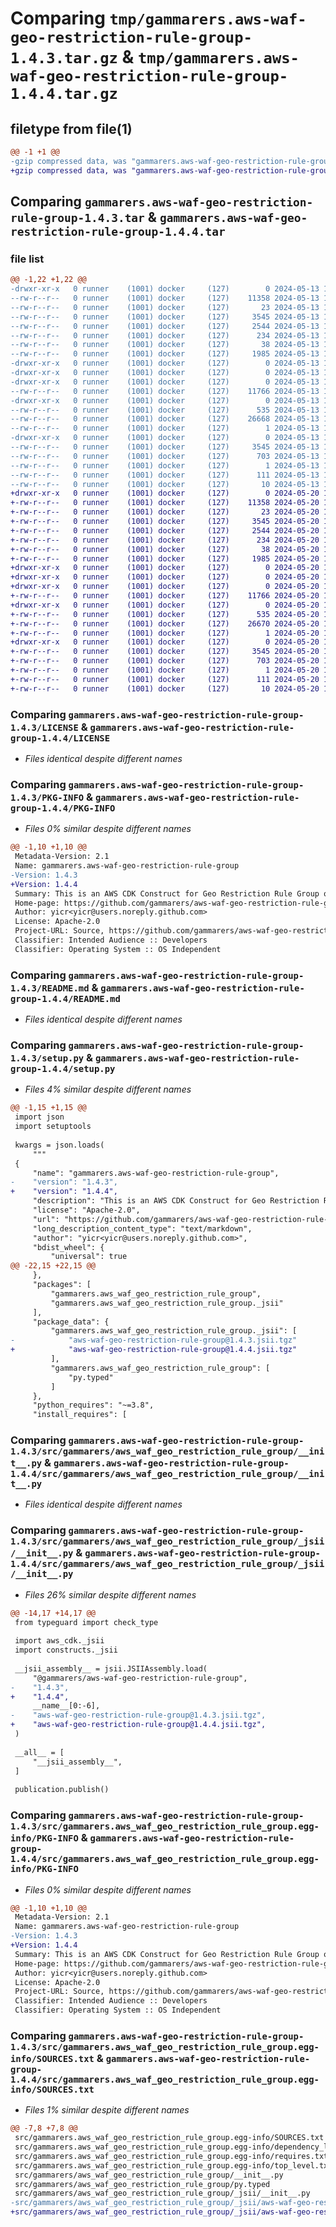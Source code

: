 # Comparing `tmp/gammarers.aws-waf-geo-restriction-rule-group-1.4.3.tar.gz` & `tmp/gammarers.aws-waf-geo-restriction-rule-group-1.4.4.tar.gz`

## filetype from file(1)

```diff
@@ -1 +1 @@
-gzip compressed data, was "gammarers.aws-waf-geo-restriction-rule-group-1.4.3.tar", last modified: Mon May 13 19:20:45 2024, max compression
+gzip compressed data, was "gammarers.aws-waf-geo-restriction-rule-group-1.4.4.tar", last modified: Mon May 20 19:20:41 2024, max compression
```

## Comparing `gammarers.aws-waf-geo-restriction-rule-group-1.4.3.tar` & `gammarers.aws-waf-geo-restriction-rule-group-1.4.4.tar`

### file list

```diff
@@ -1,22 +1,22 @@
-drwxr-xr-x   0 runner    (1001) docker     (127)        0 2024-05-13 19:20:45.175221 gammarers.aws-waf-geo-restriction-rule-group-1.4.3/
--rw-r--r--   0 runner    (1001) docker     (127)    11358 2024-05-13 19:20:34.000000 gammarers.aws-waf-geo-restriction-rule-group-1.4.3/LICENSE
--rw-r--r--   0 runner    (1001) docker     (127)       23 2024-05-13 19:20:34.000000 gammarers.aws-waf-geo-restriction-rule-group-1.4.3/MANIFEST.in
--rw-r--r--   0 runner    (1001) docker     (127)     3545 2024-05-13 19:20:45.175221 gammarers.aws-waf-geo-restriction-rule-group-1.4.3/PKG-INFO
--rw-r--r--   0 runner    (1001) docker     (127)     2544 2024-05-13 19:20:34.000000 gammarers.aws-waf-geo-restriction-rule-group-1.4.3/README.md
--rw-r--r--   0 runner    (1001) docker     (127)      234 2024-05-13 19:20:34.000000 gammarers.aws-waf-geo-restriction-rule-group-1.4.3/pyproject.toml
--rw-r--r--   0 runner    (1001) docker     (127)       38 2024-05-13 19:20:45.175221 gammarers.aws-waf-geo-restriction-rule-group-1.4.3/setup.cfg
--rw-r--r--   0 runner    (1001) docker     (127)     1985 2024-05-13 19:20:34.000000 gammarers.aws-waf-geo-restriction-rule-group-1.4.3/setup.py
-drwxr-xr-x   0 runner    (1001) docker     (127)        0 2024-05-13 19:20:45.171221 gammarers.aws-waf-geo-restriction-rule-group-1.4.3/src/
-drwxr-xr-x   0 runner    (1001) docker     (127)        0 2024-05-13 19:20:45.171221 gammarers.aws-waf-geo-restriction-rule-group-1.4.3/src/gammarers/
-drwxr-xr-x   0 runner    (1001) docker     (127)        0 2024-05-13 19:20:45.171221 gammarers.aws-waf-geo-restriction-rule-group-1.4.3/src/gammarers/aws_waf_geo_restriction_rule_group/
--rw-r--r--   0 runner    (1001) docker     (127)    11766 2024-05-13 19:20:34.000000 gammarers.aws-waf-geo-restriction-rule-group-1.4.3/src/gammarers/aws_waf_geo_restriction_rule_group/__init__.py
-drwxr-xr-x   0 runner    (1001) docker     (127)        0 2024-05-13 19:20:45.175221 gammarers.aws-waf-geo-restriction-rule-group-1.4.3/src/gammarers/aws_waf_geo_restriction_rule_group/_jsii/
--rw-r--r--   0 runner    (1001) docker     (127)      535 2024-05-13 19:20:34.000000 gammarers.aws-waf-geo-restriction-rule-group-1.4.3/src/gammarers/aws_waf_geo_restriction_rule_group/_jsii/__init__.py
--rw-r--r--   0 runner    (1001) docker     (127)    26668 2024-05-13 19:20:34.000000 gammarers.aws-waf-geo-restriction-rule-group-1.4.3/src/gammarers/aws_waf_geo_restriction_rule_group/_jsii/aws-waf-geo-restriction-rule-group@1.4.3.jsii.tgz
--rw-r--r--   0 runner    (1001) docker     (127)        1 2024-05-13 19:20:34.000000 gammarers.aws-waf-geo-restriction-rule-group-1.4.3/src/gammarers/aws_waf_geo_restriction_rule_group/py.typed
-drwxr-xr-x   0 runner    (1001) docker     (127)        0 2024-05-13 19:20:45.171221 gammarers.aws-waf-geo-restriction-rule-group-1.4.3/src/gammarers.aws_waf_geo_restriction_rule_group.egg-info/
--rw-r--r--   0 runner    (1001) docker     (127)     3545 2024-05-13 19:20:45.000000 gammarers.aws-waf-geo-restriction-rule-group-1.4.3/src/gammarers.aws_waf_geo_restriction_rule_group.egg-info/PKG-INFO
--rw-r--r--   0 runner    (1001) docker     (127)      703 2024-05-13 19:20:45.000000 gammarers.aws-waf-geo-restriction-rule-group-1.4.3/src/gammarers.aws_waf_geo_restriction_rule_group.egg-info/SOURCES.txt
--rw-r--r--   0 runner    (1001) docker     (127)        1 2024-05-13 19:20:45.000000 gammarers.aws-waf-geo-restriction-rule-group-1.4.3/src/gammarers.aws_waf_geo_restriction_rule_group.egg-info/dependency_links.txt
--rw-r--r--   0 runner    (1001) docker     (127)      111 2024-05-13 19:20:45.000000 gammarers.aws-waf-geo-restriction-rule-group-1.4.3/src/gammarers.aws_waf_geo_restriction_rule_group.egg-info/requires.txt
--rw-r--r--   0 runner    (1001) docker     (127)       10 2024-05-13 19:20:45.000000 gammarers.aws-waf-geo-restriction-rule-group-1.4.3/src/gammarers.aws_waf_geo_restriction_rule_group.egg-info/top_level.txt
+drwxr-xr-x   0 runner    (1001) docker     (127)        0 2024-05-20 19:20:41.626744 gammarers.aws-waf-geo-restriction-rule-group-1.4.4/
+-rw-r--r--   0 runner    (1001) docker     (127)    11358 2024-05-20 19:20:30.000000 gammarers.aws-waf-geo-restriction-rule-group-1.4.4/LICENSE
+-rw-r--r--   0 runner    (1001) docker     (127)       23 2024-05-20 19:20:30.000000 gammarers.aws-waf-geo-restriction-rule-group-1.4.4/MANIFEST.in
+-rw-r--r--   0 runner    (1001) docker     (127)     3545 2024-05-20 19:20:41.626744 gammarers.aws-waf-geo-restriction-rule-group-1.4.4/PKG-INFO
+-rw-r--r--   0 runner    (1001) docker     (127)     2544 2024-05-20 19:20:30.000000 gammarers.aws-waf-geo-restriction-rule-group-1.4.4/README.md
+-rw-r--r--   0 runner    (1001) docker     (127)      234 2024-05-20 19:20:30.000000 gammarers.aws-waf-geo-restriction-rule-group-1.4.4/pyproject.toml
+-rw-r--r--   0 runner    (1001) docker     (127)       38 2024-05-20 19:20:41.626744 gammarers.aws-waf-geo-restriction-rule-group-1.4.4/setup.cfg
+-rw-r--r--   0 runner    (1001) docker     (127)     1985 2024-05-20 19:20:30.000000 gammarers.aws-waf-geo-restriction-rule-group-1.4.4/setup.py
+drwxr-xr-x   0 runner    (1001) docker     (127)        0 2024-05-20 19:20:41.622744 gammarers.aws-waf-geo-restriction-rule-group-1.4.4/src/
+drwxr-xr-x   0 runner    (1001) docker     (127)        0 2024-05-20 19:20:41.622744 gammarers.aws-waf-geo-restriction-rule-group-1.4.4/src/gammarers/
+drwxr-xr-x   0 runner    (1001) docker     (127)        0 2024-05-20 19:20:41.626744 gammarers.aws-waf-geo-restriction-rule-group-1.4.4/src/gammarers/aws_waf_geo_restriction_rule_group/
+-rw-r--r--   0 runner    (1001) docker     (127)    11766 2024-05-20 19:20:30.000000 gammarers.aws-waf-geo-restriction-rule-group-1.4.4/src/gammarers/aws_waf_geo_restriction_rule_group/__init__.py
+drwxr-xr-x   0 runner    (1001) docker     (127)        0 2024-05-20 19:20:41.626744 gammarers.aws-waf-geo-restriction-rule-group-1.4.4/src/gammarers/aws_waf_geo_restriction_rule_group/_jsii/
+-rw-r--r--   0 runner    (1001) docker     (127)      535 2024-05-20 19:20:30.000000 gammarers.aws-waf-geo-restriction-rule-group-1.4.4/src/gammarers/aws_waf_geo_restriction_rule_group/_jsii/__init__.py
+-rw-r--r--   0 runner    (1001) docker     (127)    26670 2024-05-20 19:20:30.000000 gammarers.aws-waf-geo-restriction-rule-group-1.4.4/src/gammarers/aws_waf_geo_restriction_rule_group/_jsii/aws-waf-geo-restriction-rule-group@1.4.4.jsii.tgz
+-rw-r--r--   0 runner    (1001) docker     (127)        1 2024-05-20 19:20:30.000000 gammarers.aws-waf-geo-restriction-rule-group-1.4.4/src/gammarers/aws_waf_geo_restriction_rule_group/py.typed
+drwxr-xr-x   0 runner    (1001) docker     (127)        0 2024-05-20 19:20:41.626744 gammarers.aws-waf-geo-restriction-rule-group-1.4.4/src/gammarers.aws_waf_geo_restriction_rule_group.egg-info/
+-rw-r--r--   0 runner    (1001) docker     (127)     3545 2024-05-20 19:20:41.000000 gammarers.aws-waf-geo-restriction-rule-group-1.4.4/src/gammarers.aws_waf_geo_restriction_rule_group.egg-info/PKG-INFO
+-rw-r--r--   0 runner    (1001) docker     (127)      703 2024-05-20 19:20:41.000000 gammarers.aws-waf-geo-restriction-rule-group-1.4.4/src/gammarers.aws_waf_geo_restriction_rule_group.egg-info/SOURCES.txt
+-rw-r--r--   0 runner    (1001) docker     (127)        1 2024-05-20 19:20:41.000000 gammarers.aws-waf-geo-restriction-rule-group-1.4.4/src/gammarers.aws_waf_geo_restriction_rule_group.egg-info/dependency_links.txt
+-rw-r--r--   0 runner    (1001) docker     (127)      111 2024-05-20 19:20:41.000000 gammarers.aws-waf-geo-restriction-rule-group-1.4.4/src/gammarers.aws_waf_geo_restriction_rule_group.egg-info/requires.txt
+-rw-r--r--   0 runner    (1001) docker     (127)       10 2024-05-20 19:20:41.000000 gammarers.aws-waf-geo-restriction-rule-group-1.4.4/src/gammarers.aws_waf_geo_restriction_rule_group.egg-info/top_level.txt
```

### Comparing `gammarers.aws-waf-geo-restriction-rule-group-1.4.3/LICENSE` & `gammarers.aws-waf-geo-restriction-rule-group-1.4.4/LICENSE`

 * *Files identical despite different names*

### Comparing `gammarers.aws-waf-geo-restriction-rule-group-1.4.3/PKG-INFO` & `gammarers.aws-waf-geo-restriction-rule-group-1.4.4/PKG-INFO`

 * *Files 0% similar despite different names*

```diff
@@ -1,10 +1,10 @@
 Metadata-Version: 2.1
 Name: gammarers.aws-waf-geo-restriction-rule-group
-Version: 1.4.3
+Version: 1.4.4
 Summary: This is an AWS CDK Construct for Geo Restriction Rule Group on WAF V2
 Home-page: https://github.com/gammarers/aws-waf-geo-restriction-rule-group.git
 Author: yicr<yicr@users.noreply.github.com>
 License: Apache-2.0
 Project-URL: Source, https://github.com/gammarers/aws-waf-geo-restriction-rule-group.git
 Classifier: Intended Audience :: Developers
 Classifier: Operating System :: OS Independent
```

### Comparing `gammarers.aws-waf-geo-restriction-rule-group-1.4.3/README.md` & `gammarers.aws-waf-geo-restriction-rule-group-1.4.4/README.md`

 * *Files identical despite different names*

### Comparing `gammarers.aws-waf-geo-restriction-rule-group-1.4.3/setup.py` & `gammarers.aws-waf-geo-restriction-rule-group-1.4.4/setup.py`

 * *Files 4% similar despite different names*

```diff
@@ -1,15 +1,15 @@
 import json
 import setuptools
 
 kwargs = json.loads(
     """
 {
     "name": "gammarers.aws-waf-geo-restriction-rule-group",
-    "version": "1.4.3",
+    "version": "1.4.4",
     "description": "This is an AWS CDK Construct for Geo Restriction Rule Group on WAF V2",
     "license": "Apache-2.0",
     "url": "https://github.com/gammarers/aws-waf-geo-restriction-rule-group.git",
     "long_description_content_type": "text/markdown",
     "author": "yicr<yicr@users.noreply.github.com>",
     "bdist_wheel": {
         "universal": true
@@ -22,15 +22,15 @@
     },
     "packages": [
         "gammarers.aws_waf_geo_restriction_rule_group",
         "gammarers.aws_waf_geo_restriction_rule_group._jsii"
     ],
     "package_data": {
         "gammarers.aws_waf_geo_restriction_rule_group._jsii": [
-            "aws-waf-geo-restriction-rule-group@1.4.3.jsii.tgz"
+            "aws-waf-geo-restriction-rule-group@1.4.4.jsii.tgz"
         ],
         "gammarers.aws_waf_geo_restriction_rule_group": [
             "py.typed"
         ]
     },
     "python_requires": "~=3.8",
     "install_requires": [
```

### Comparing `gammarers.aws-waf-geo-restriction-rule-group-1.4.3/src/gammarers/aws_waf_geo_restriction_rule_group/__init__.py` & `gammarers.aws-waf-geo-restriction-rule-group-1.4.4/src/gammarers/aws_waf_geo_restriction_rule_group/__init__.py`

 * *Files identical despite different names*

### Comparing `gammarers.aws-waf-geo-restriction-rule-group-1.4.3/src/gammarers/aws_waf_geo_restriction_rule_group/_jsii/__init__.py` & `gammarers.aws-waf-geo-restriction-rule-group-1.4.4/src/gammarers/aws_waf_geo_restriction_rule_group/_jsii/__init__.py`

 * *Files 26% similar despite different names*

```diff
@@ -14,17 +14,17 @@
 from typeguard import check_type
 
 import aws_cdk._jsii
 import constructs._jsii
 
 __jsii_assembly__ = jsii.JSIIAssembly.load(
     "@gammarers/aws-waf-geo-restriction-rule-group",
-    "1.4.3",
+    "1.4.4",
     __name__[0:-6],
-    "aws-waf-geo-restriction-rule-group@1.4.3.jsii.tgz",
+    "aws-waf-geo-restriction-rule-group@1.4.4.jsii.tgz",
 )
 
 __all__ = [
     "__jsii_assembly__",
 ]
 
 publication.publish()
```

### Comparing `gammarers.aws-waf-geo-restriction-rule-group-1.4.3/src/gammarers.aws_waf_geo_restriction_rule_group.egg-info/PKG-INFO` & `gammarers.aws-waf-geo-restriction-rule-group-1.4.4/src/gammarers.aws_waf_geo_restriction_rule_group.egg-info/PKG-INFO`

 * *Files 0% similar despite different names*

```diff
@@ -1,10 +1,10 @@
 Metadata-Version: 2.1
 Name: gammarers.aws-waf-geo-restriction-rule-group
-Version: 1.4.3
+Version: 1.4.4
 Summary: This is an AWS CDK Construct for Geo Restriction Rule Group on WAF V2
 Home-page: https://github.com/gammarers/aws-waf-geo-restriction-rule-group.git
 Author: yicr<yicr@users.noreply.github.com>
 License: Apache-2.0
 Project-URL: Source, https://github.com/gammarers/aws-waf-geo-restriction-rule-group.git
 Classifier: Intended Audience :: Developers
 Classifier: Operating System :: OS Independent
```

### Comparing `gammarers.aws-waf-geo-restriction-rule-group-1.4.3/src/gammarers.aws_waf_geo_restriction_rule_group.egg-info/SOURCES.txt` & `gammarers.aws-waf-geo-restriction-rule-group-1.4.4/src/gammarers.aws_waf_geo_restriction_rule_group.egg-info/SOURCES.txt`

 * *Files 1% similar despite different names*

```diff
@@ -7,8 +7,8 @@
 src/gammarers.aws_waf_geo_restriction_rule_group.egg-info/SOURCES.txt
 src/gammarers.aws_waf_geo_restriction_rule_group.egg-info/dependency_links.txt
 src/gammarers.aws_waf_geo_restriction_rule_group.egg-info/requires.txt
 src/gammarers.aws_waf_geo_restriction_rule_group.egg-info/top_level.txt
 src/gammarers/aws_waf_geo_restriction_rule_group/__init__.py
 src/gammarers/aws_waf_geo_restriction_rule_group/py.typed
 src/gammarers/aws_waf_geo_restriction_rule_group/_jsii/__init__.py
-src/gammarers/aws_waf_geo_restriction_rule_group/_jsii/aws-waf-geo-restriction-rule-group@1.4.3.jsii.tgz
+src/gammarers/aws_waf_geo_restriction_rule_group/_jsii/aws-waf-geo-restriction-rule-group@1.4.4.jsii.tgz
```

